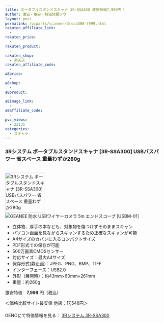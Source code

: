 ```yaml
---
title: ポータブルスタンドスキャナ 3R-SSA300 激安特価7,999円！
author: 激安・格安・特価情報ツウ
layout: post
permalink: /pcparts/scanner/3rssa300-7999.html
rakuten_affiliate_link:
  - 
rakuten_price:
  - 
rakuten_product:
  - 
rakuten_shop:
  - 楽天店
rakuten_affiliate_code:
  - 
a8price:
  - 
a8shop:
  - 
a8product:
  - 
a8image_link:
  - 
a8affiliate_code:
  - 
pvc_views:
  - 22135
categories:
  - スキャナ
---
```

### 3Rシステム ポータブルスタンドスキャナ [3R-SSA300] USBバスパワー 省スペース 重量わずか280g

<div class="img-bg2 img_L">
  <a href="http://px.a8.net/svt/ejp?a8mat=1I0DKG+A2L0YI+1TD2+5ZEMP&#038;a8ejpredirect=http://www.geno-web.jp/shopdetail/000000033693" title="GEANEE 防水 USBワイヤーカメラ 5m エンドスコープ [USBM-01]" target="_blank"><br /> <img border="0" alt="3Rシステム ポータブルスタンドスキャナ [3R-SSA300] USBバスパワー 省スペース 重量わずか280g" src="http://i2.wp.com/www.geno-web.jp/shopimages/genoweb/0000000336934.jpg?w=130"width="130" data-recalc-dims="1" /></a><br /> <img border="0" src="http://i2.wp.com/www16.a8.net/0.gif?resize=1%2C1" alt="GEANEE 防水 USBワイヤーカメラ 5m エンドスコープ [USBM-01]" data-recalc-dims="1" />
</div>

<!--more-->

  * 立体物、厚手の本なども、対象物を傷つけずそのままスキャン
  * パソコン画面を見ながらスキャンするため正確なスキャンが可能
  * A4サイズのカバンに入るコンパクトサイズ
  * PDF形式での保存が可能
  * 500万画素CMOSセンサー
  * 対応サイズ：最大A4サイズ
  * 保存形式(静止画)：JPEG、PNG、BMP、TIFF
  * インターフェース：USB2.0
  * 外形（展開時）：約43mm×60mm×261mm
  * 重量：約280g

激安特価　<span class="tokka-price"><strong>7,999</strong></span> 円（税込）

＜価格比較サイト最安値 他店：17,546円＞  
　  
GENOにて特価情報を見る： <span class="fs150p"><a href="http://px.a8.net/svt/ejp?a8mat=1I0DKG+A2L0YI+1TD2+5ZEMP&#038;a8ejpredirect=http://www.geno-web.jp/shopdetail/000000033693" target="_blank">3Rシステム 3R-SSA300</a></span>